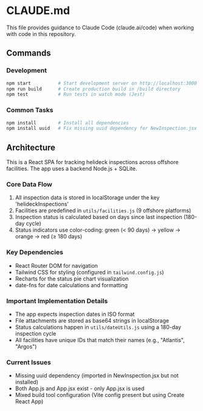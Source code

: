 # CLAUDE.md

This file provides guidance to Claude Code (claude.ai/code) when working with code in this repository.

## Commands

### Development
```bash
npm start          # Start development server on http://localhost:3000
npm run build      # Create production build in /build directory
npm test           # Run tests in watch mode (Jest)
```

### Common Tasks
```bash
npm install        # Install all dependencies
npm install uuid   # Fix missing uuid dependency for NewInspection.jsx
```

## Architecture

This is a React SPA for tracking helideck inspections across offshore facilities. The app uses a backend Node.js + SQLite.

### Core Data Flow
1. All inspection data is stored in localStorage under the key 'helideckInspections'
2. Facilities are predefined in `utils/facilities.js` (9 offshore platforms)
3. Inspection status is calculated based on days since last inspection (180-day cycle)
4. Status indicators use color-coding: green (< 90 days) → yellow → orange → red (≥ 180 days)

### Key Dependencies
- React Router DOM for navigation
- Tailwind CSS for styling (configured in `tailwind.config.js`)
- Recharts for the status pie chart visualization
- date-fns for date calculations and formatting

### Important Implementation Details
- The app expects inspection dates in ISO format
- File attachments are stored as base64 strings in localStorage
- Status calculations happen in `utils/dateUtils.js` using a 180-day inspection cycle
- All facilities have unique IDs that match their names (e.g., "Atlantis", "Argos")

### Current Issues
- Missing uuid dependency (imported in NewInspection.jsx but not installed)
- Both App.js and App.jsx exist - only App.jsx is used
- Mixed build tool configuration (Vite config present but using Create React App)